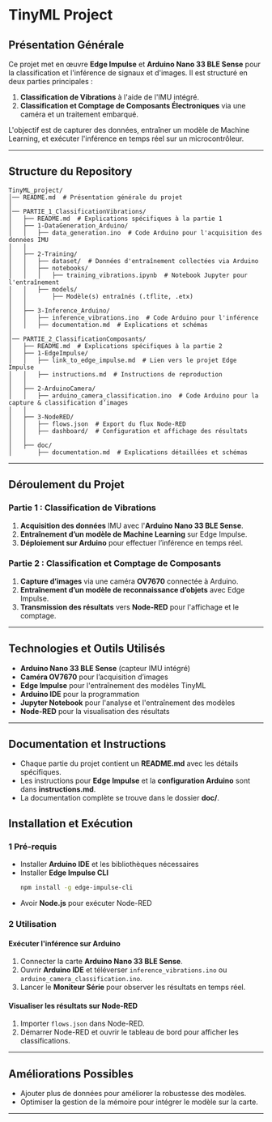 # TinyML Project

##  Présentation Générale
Ce projet met en œuvre **Edge Impulse** et **Arduino Nano 33 BLE Sense** pour la classification et l'inférence de signaux et d'images. Il est structuré en deux parties principales :
1. **Classification de Vibrations** à l'aide de l'IMU intégré.
2. **Classification et Comptage de Composants Électroniques** via une caméra et un traitement embarqué.

L'objectif est de capturer des données, entraîner un modèle de Machine Learning, et exécuter l'inférence en temps réel sur un microcontrôleur.

---

##  Structure du Repository

```
TinyML_project/
│── README.md  # Présentation générale du projet
│
│── PARTIE_1_ClassificationVibrations/
│   ├── README.md  # Explications spécifiques à la partie 1
│   ├── 1-DataGeneration_Arduino/
│   │   ├── data_generation.ino  # Code Arduino pour l'acquisition des données IMU
│   │
│   ├── 2-Training/
│   │   ├── dataset/  # Données d'entraînement collectées via Arduino
│   │   ├── notebooks/
│   │   │   ├── training_vibrations.ipynb  # Notebook Jupyter pour l'entraînement
│   │   ├── models/
│   │       ├── Modèle(s) entraînés (.tflite, .etx)
│   │
│   ├── 3-Inference_Arduino/
│   │   ├── inference_vibrations.ino  # Code Arduino pour l'inférence
│   │   ├── documentation.md  # Explications et schémas
│
│── PARTIE_2_ClassificationComposants/
│   ├── README.md  # Explications spécifiques à la partie 2
│   ├── 1-EdgeImpulse/
│   │   ├── link_to_edge_impulse.md  # Lien vers le projet Edge Impulse
│   │   ├── instructions.md  # Instructions de reproduction
│   │
│   ├── 2-ArduinoCamera/
│   │   ├── arduino_camera_classification.ino  # Code Arduino pour la capture & classification d’images
│   │
│   ├── 3-NodeRED/
│   │   ├── flows.json  # Export du flux Node-RED
│   │   ├── dashboard/  # Configuration et affichage des résultats
│   │
│   ├── doc/
│       ├── documentation.md  # Explications détaillées et schémas
```

---

##  Déroulement du Projet

###  **Partie 1 : Classification de Vibrations**
1. **Acquisition des données** IMU avec l'**Arduino Nano 33 BLE Sense**.
2. **Entraînement d’un modèle de Machine Learning** sur Edge Impulse.
3. **Déploiement sur Arduino** pour effectuer l’inférence en temps réel.

###  **Partie 2 : Classification et Comptage de Composants**
1. **Capture d’images** via une caméra **OV7670** connectée à Arduino.
2. **Entraînement d’un modèle de reconnaissance d’objets** avec Edge Impulse.
3. **Transmission des résultats** vers **Node-RED** pour l'affichage et le comptage.

---

##  Technologies et Outils Utilisés
- **Arduino Nano 33 BLE Sense** (capteur IMU intégré)
- **Caméra OV7670** pour l’acquisition d’images
- **Edge Impulse** pour l'entraînement des modèles TinyML
- **Arduino IDE** pour la programmation
- **Jupyter Notebook** pour l'analyse et l'entraînement des modèles
- **Node-RED** pour la visualisation des résultats

---

##  Documentation et Instructions
- Chaque partie du projet contient un **README.md** avec les détails spécifiques.
- Les instructions pour **Edge Impulse** et la **configuration Arduino** sont dans **instructions.md**.
- La documentation complète se trouve dans le dossier **doc/**.


##  Installation et Exécution
### 1 **Pré-requis**
- Installer **Arduino IDE** et les bibliothèques nécessaires
- Installer **Edge Impulse CLI**
  ```sh
  npm install -g edge-impulse-cli
  ```
- Avoir **Node.js** pour exécuter Node-RED

### 2 **Utilisation**
####  **Exécuter l'inférence sur Arduino**
1. Connecter la carte **Arduino Nano 33 BLE Sense**.
2. Ouvrir **Arduino IDE** et téléverser `inference_vibrations.ino` ou `arduino_camera_classification.ino`.
3. Lancer le **Moniteur Série** pour observer les résultats en temps réel.

####  **Visualiser les résultats sur Node-RED**
1. Importer `flows.json` dans Node-RED.
2. Démarrer Node-RED et ouvrir le tableau de bord pour afficher les classifications.

---

## Améliorations Possibles
- Ajouter plus de données pour améliorer la robustesse des modèles.
- Optimiser la gestion de la mémoire pour intégrer le modèle sur la carte.

---
